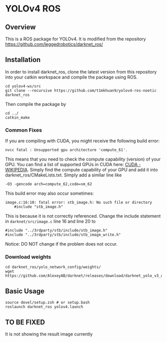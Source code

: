 # YOLOv4 ROS

## Overview

This is a ROS package for YOLOv4. It is modified from the repository https://github.com/leggedrobotics/darknet_ros/

## Installation

In order to install darknet_ros, clone the latest version from this repository into your catkin workspace and compile the package using ROS.

    cd yolov4-ws/src
    git clone --recursive https://github.com/t1mkhuan9/yolov4-ros-noetic darknet_ros

Then compile the package by

    cd ../
    catkin_make 

### Common Fixes
If you are compiling with CUDA, you might receive the following build error:

    nvcc fatal : Unsupported gpu architecture 'compute_61'.

This means that you need to check the compute capability (version) of your GPU. You can find a list of supported GPUs in CUDA here: [CUDA - WIKIPEDIA](https://en.wikipedia.org/wiki/CUDA#Supported_GPUs). Simply find the compute capability of your GPU and add it into darknet_ros/CMakeLists.txt. Simply add a similar line like

    -O3 -gencode arch=compute_62,code=sm_62

This build error may also occur sometimes:

    image.c:16:10: fatal error: stb_image.h: No such file or directory
        #include "stb_image.h"

This is because it is not correctly referenced. Change the include statement in `darknet/src/image.c` line 16 and line 20 to

    #include "../3rdparty/stb/include/stb_image.h"
    #include "../3rdparty/stb/include/stb_image_write.h"

Notice: DO NOT change if the problem does not occur.

### Download weights

    cd darknet_ros/yolo_network_config/weights/
    wget https://github.com/AlexeyAB/darknet/releases/download/darknet_yolo_v3_optimal/yolov4.weights


## Basic Usage

    source devel/setup.zsh # or setup.bash
    roslaunch darknet_ros yolov4.launch

## TO BE FIXED
It is not showing the result image currently